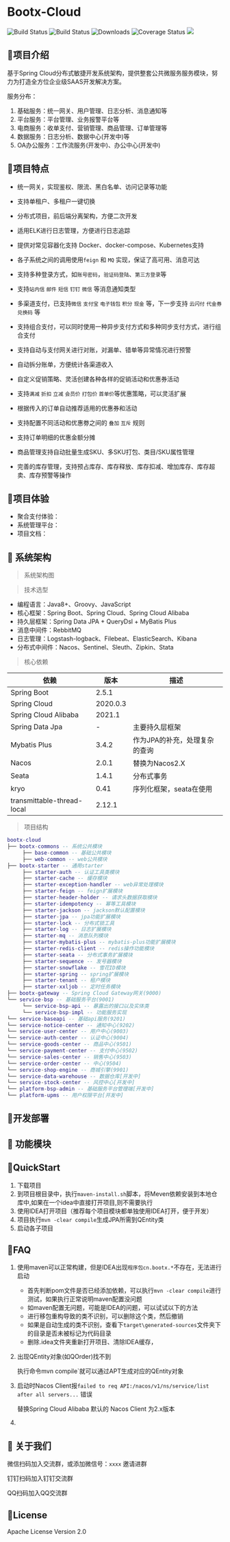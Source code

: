 # Bootx-Cloud
<p>
 <img src="https://img.shields.io/badge/Boot%20Cloud-1.1.0-success.svg" alt="Build Status">
 <img src="https://img.shields.io/badge/Author-Bootx-orange.svg" alt="Build Status">
 <img src="https://img.shields.io/badge/Spring%20Boot-2.5-blue.svg" alt="Downloads">
 <img src="https://img.shields.io/badge/Spring%20Cloud-2020-blue.svg" alt="Coverage Status">
 <img src="https://img.shields.io/badge/license-Apache%20License%202.0-green.svg"/>
</p>

## 🍈项目介绍

基于Spring Cloud分布式敏捷开发系统架构，提供整套公共微服务服务模块，努力为打造全方位企业级SAAS开发解决方案。

服务分布：

1. 基础服务：统一网关、用户管理、日志分析、消息通知等
2. 平台服务：平台管理、业务报警平台等
3. 电商服务：收单支付、营销管理、商品管理、订单管理等
4. 数据服务：日志分析、数据中心(开发中)等
5. OA办公服务：工作流服务(开发中)、办公中心(开发中)

## 🍇项目特点

- 统一网关，实现鉴权、限流、黑白名单、访问记录等功能

- 支持单租户、多租户一键切换

- 分布式项目，前后端分离架构，方便二次开发

- 适用ELK进行日志管理，方便进行日志追踪

- 提供对常见容器化支持 Docker、docker-compose、Kubernetes支持

- 各子系统之间的调用使用`feign` 和 `MQ` 实现，保证了高可用、消息可达

- 支持多种登录方式，如`账号密码`，`验证码登陆`、`第三方登录`等

- 支持`站内信` `邮件` `短信` `钉钉` `微信` 等消息通知类型

- 多渠道支付，已支持`微信` `支付宝` `电子钱包` `积分` `现金` 等，下一步支持 `云闪付` `代金券` `兑换码` 等

- 支持组合支付，可以同时使用一种异步支付方式和多种同步支付方式，进行组合支付

- 支持自动与支付网关进行对账，对漏单、错单等异常情况进行预警

- 自动拆分账单，方便统计各渠道收入

- 自定义促销策略、灵活创建各种各样的促销活动和优惠券活动

- 支持`满减` `折扣` `立减` `会员价` `打包价` `首单价`等优惠策略，可以灵活扩展

- 根据传入的订单自动推荐适用的优惠券和活动

- 支持配置不同活动和优惠劵之间的 `叠加` `互斥` 规则

- 支持订单明细的优惠金额分摊

- 商品管理支持自动批量生成SKU、多SKU打包、类目/SKU属性管理

- 完善的库存管理，支持预占库存、库存释放、库存扣减、增加库存、库存超卖、库存预警等操作

  


## 🥥项目体验

- 聚合支付体验：
- 系统管理平台：
- 项目文档：

## 🥞 系统架构

>系统架构图



> 技术选型

- 编程语言：Java8+、Groovy、JavaScript
- 核心框架：Spring Boot、Spring Cloud、Spring Cloud Alibaba
- 持久层框架：Spring Data JPA + QueryDsl + MyBatis Plus
- 消息中间件：RebbitMQ
- 日志管理：Logstash-logback、Filebeat、ElasticSearch、Kibana
- 分布式中间件：Nacos、Sentinel、Sleuth、Zipkin、Stata

> 核心依赖

| 依赖                       | 版本     | 描述                          |
| -------------------------- | -------- | ----------------------------- |
| Spring Boot                | 2.5.1    |                               |
| Spring Cloud               | 2020.0.3 |                               |
| Spring Cloud Alibaba       | 2021.1   |                               |
| Spring Data Jpa            | -        | 主要持久层框架                |
| Mybatis Plus               | 3.4.2    | 作为JPA的补充，处理复杂的查询 |
| Nacos                      | 2.0.1    | 替换为Nacos2.X                |
| Seata                      | 1.4.1    | 分布式事务                    |
| kryo                       | 0.41     | 序列化框架，seata在使用       |
| transmittable-thread-local | 2.12.1   |                               |

> 项目结构

```lua
bootx-cloud
├── bootx-commons -- 系统公共模块
     ├── base-common -- 基础公共模块
     ├── web-common -- web公共模块
├── bootx-starter -- 通用starter
     ├── starter-auth -- 认证工具类模块
     ├── starter-cache -- 缓存模块
     ├── starter-exception-handler -- web异常处理模块
     ├── starter-feign -- feign扩展模块
     ├── starter-header-holder -- 请求头数据获取模块
     ├── starter-idempotency -- 幂等工具模块
     ├── starter-jackson -- jackson默认配置模块
     ├── starter-jpa -- jpa功能扩展模块
     ├── starter-lock -- 分布式锁工具    
     ├── starter-log -- 日志扩展模块
     ├── starter-mq -- 消息队列模块
     ├── starter-mybatis-plus -- mybatis-plus功能扩展模块
     ├── starter-redis-client -- redis操作功能模块
     ├── starter-seata -- 分布式事务扩展模块
     ├── starter-sequence -- 发号器模块
     ├── starter-snowflake -- 雪花ID模块
     ├── starter-spring -- spring扩展模块
     ├── starter-tenant -- 租户模块
     ├── starter-xxljob -- 定时任务模块
├── bootx-gateway -- Spring Cloud Gateway网关(9000)
└── service-bsp -- 基础服务平台(9001)
     └── service-bsp-api -- 暴露出的接口以及实体类
     └── service-bsp-impl -- 功能服务实现
└── service-baseapi -- 基础api服务(9201)
└── service-notice-center -- 通知中心(9202)
└── service-user-center -- 用户中心(9003)
└── service-auth-center -- 认证中心(9004)
└── service-goods-center -- 商品中心(9501)
└── service-payment-center -- 支付中心(9502)
└── service-sales-center -- 销售中心(9503)
└── service-order-center -- 中心(9504)
└── service-shop-engine -- 商城引擎(9901)
└── service-data-warehouse -- 数据仓库[开发中]
└── service-stock-center -- 风控中心[开发中]
└── platform-bsp-admin -- 基础服务平台管理端[开发中]
└── platform-upms -- 用户权限平台[开发中]
```

## 🍒开发部署



##  🍿 功能模块



## 🍉QuickStart

1. 下载项目
2. 到项目根目录中，执行`maven-install.sh`脚本，将Meven依赖安装到本地仓库中,如果在一个idea中直接打开项目,则不需要执行
3. 使用IDEA打开项目（推荐每个项目模块都单独使用IDEA打开，便于开发）
4. 项目执行`mvn -clear compile`生成JPA所需到QEntity类
5. 启动各子项目

## 🍳FAQ

1. 使用maven可以正常构建，但是IDEA出现`程序包cn.bootx.*`不存在，无法进行启动

   - 首先判断pom文件是否已经添加依赖，可以执行`mvn -clear compile`进行测试，如果执行正常说明maven配置没问题
   - 如maven配置无问题，可能是IDEA的问题，可以试试以下的方法
   - 进行移包重构导致的类不识别，可以删除这个类，然后撤销
   - 如果是自动生成的类不识别，查看下`target\generated-sources`文件夹下的目录是否未被标记为代码目录
   - 删除.idea文件夹重新打开项目、清除IDEA缓存，

2. 出现QEntity对象(如QOrder)找不到

   执行命令mvn compile`就可以通过APT生成对应的QEntity对象
   
3. 启动时Nacos Client报`failed to req API:/nacos/v1/ns/service/list after all servers...`  错误

   替换Spring Cloud Alibaba 默认的 Nacos Client 为2.x版本

4. 

   

##  🥪 关于我们

微信扫码加入交流群，或添加微信号：`xxxx` 邀请进群



钉钉扫码加入钉钉交流群



QQ扫码加入QQ交流群

##  🍷License

Apache License Version 2.0

